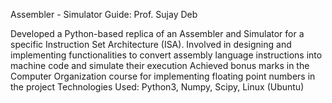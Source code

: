 Assembler - Simulator
Guide: Prof. Sujay Deb

Developed a Python-based replica of an Assembler and Simulator for a specific Instruction Set Architecture (ISA). 
Involved in designing and implementing functionalities to convert assembly language instructions into machine code and simulate their execution
Achieved bonus marks in the Computer Organization course for implementing floating point numbers in the project
Technologies Used: Python3, Numpy, Scipy, Linux (Ubuntu)

